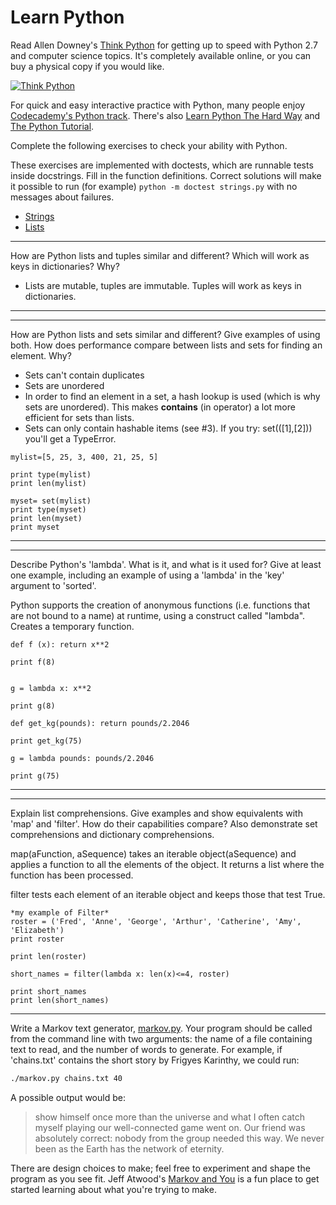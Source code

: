 # Learn Python

Read Allen Downey's [Think Python](http://www.greenteapress.com/thinkpython/) for getting up to speed with Python 2.7 and computer science topics. It's completely available online, or you can buy a physical copy if you would like.

[![Think Python](img/think_python.png)](http://www.greenteapress.com/thinkpython/)

For quick and easy interactive practice with Python, many people enjoy [Codecademy's Python track](http://www.codecademy.com/en/tracks/python). There's also [Learn Python The Hard Way](http://learnpythonthehardway.org/book/) and [The Python Tutorial](https://docs.python.org/2/tutorial/).

Complete the following exercises to check your ability with Python.

These exercises are implemented with doctests, which are runnable tests inside docstrings. Fill in the function definitions. Correct solutions will make it possible to run (for example) `python -m doctest strings.py` with no messages about failures.

 * [Strings](python/strings.py)
 * [Lists](python/lists.py)


---

How are Python lists and tuples similar and different? Which will work as keys in dictionaries? Why?

* Lists are mutable, tuples are immutable. Tuples will work as keys in dictionaries.

---


---

How are Python lists and sets similar and different? Give examples of using both. How does performance compare between lists and sets for finding an element. Why?
>
* Sets can't contain duplicates
* Sets are unordered
* In order to find an element in a set, a hash lookup is used (which is why sets are unordered). This makes __contains__ (in operator) a lot more efficient for sets than lists.
* Sets can only contain hashable items (see #3). If you try: set(([1],[2])) you'll get a TypeError.

```
mylist=[5, 25, 3, 400, 21, 25, 5]

print type(mylist)
print len(mylist)

myset= set(mylist)
print type(myset)
print len(myset)
print myset
```

--- 


---
Describe Python's 'lambda'. What is it, and what is it used for? Give at least one example, including an example of using a 'lambda' in the 'key' argument to 'sorted'.
>
Python supports the creation of anonymous functions (i.e. functions that are not bound to a name) at runtime, using a construct called "lambda". Creates a temporary function.


```
def f (x): return x**2

print f(8)


g = lambda x: x**2 

print g(8)

def get_kg(pounds): return pounds/2.2046

print get_kg(75)

g = lambda pounds: pounds/2.2046 

print g(75)

```

---


---

Explain list comprehensions. Give examples and show equivalents with 'map' and 'filter'. How do their capabilities compare? Also demonstrate set comprehensions and dictionary comprehensions.

>
map(aFunction, aSequence) takes an iterable object(aSequence) and applies a function to all the elements of the object. It returns a list where the function has been processed.

filter tests each element of an iterable object and keeps those that test True. 

```
*my example of Filter*
roster = ('Fred', 'Anne', 'George', 'Arthur', 'Catherine', 'Amy', 'Elizabeth')
print roster

print len(roster)

short_names = filter(lambda x: len(x)<=4, roster)

print short_names
print len(short_names)
```

---


Write a Markov text generator, [markov.py](python/markov.py). Your program should be called from the command line with two arguments: the name of a file containing text to read, and the number of words to generate. For example, if 'chains.txt' contains the short story by Frigyes Karinthy, we could run:

```bash
./markov.py chains.txt 40
```

A possible output would be:

> show himself once more than the universe and what I often catch myself playing our well-connected game went on. Our friend was absolutely correct: nobody from the group needed this way. We never been as the Earth has the network of eternity.

There are design choices to make; feel free to experiment and shape the program as you see fit. Jeff Atwood's [Markov and You](http://blog.codinghorror.com/markov-and-you/) is a fun place to get started learning about what you're trying to make.
